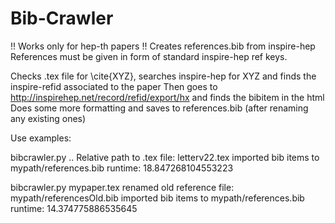 # Bib-Crawler
!! Works only for hep-th papers !!
Creates references.bib from inspire-hep 
References must be given in form of standard inspire-hep ref keys.

Checks .tex file for \cite{XYZ}, searches inspire-hep for XYZ and finds the inspire-refid associated to the paper
Then goes to http://inspirehep.net/record/refid/export/hx and finds the bibitem in the html
Does some more formatting and saves to references.bib (after renaming any existing ones)

Use examples:

bibcrawler.py 
 .. Relative path to .tex file: letterv22.tex
 imported bib items to mypath/references.bib
 runtime: 18.847268104553223

bibcrawler.py mypaper.tex
 renamed old reference file: mypath/referencesOld.bib
 imported bib items to mypath/references.bib
 runtime: 14.374775886535645

